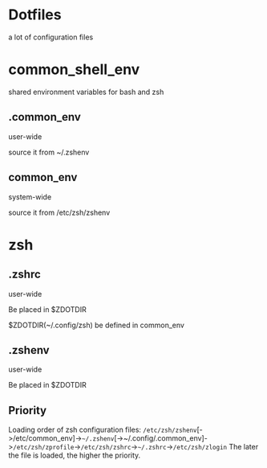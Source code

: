 # Dotfiles

a lot of configuration files

# common_shell_env

shared environment variables for bash and zsh

## .common_env

user-wide

source it from ~/.zshenv

## common_env

system-wide

source it from /etc/zsh/zshenv

# zsh

## .zshrc

user-wide

Be placed in $ZDOTDIR

$ZDOTDIR(~/.config/zsh) be defined in common_env

## .zshenv

user-wide

Be placed in $ZDOTDIR

## Priority

Loading order of zsh configuration files: `/etc/zsh/zshenv`[->/etc/common_env]->`~/.zshenv`[->~/.config/.common_env]->`/etc/zsh/zprofile`->`/etc/zsh/zshrc`->`~/.zshrc`->`/etc/zsh/zlogin`
The later the file is loaded, the higher the priority.
